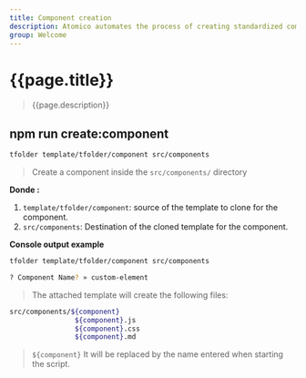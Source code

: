 ```yaml
---
title: Component creation
description: Atomico automates the process of creating standardized components, a system of directories created thanks to the package tfolder
group: Welcome
---
```


# {{page.title}}

> {{page.description}}

## npm run create:component

```bash
tfolder template/tfolder/component src/components
```

> Create a component inside the `src/components/` directory

**Donde :**

1. `template/tfolder/component`: source of the template to clone for the component.
2. `src/components`: Destination of the cloned template for the component.

**Console output example**

```bash
tfolder template/tfolder/component src/components

? Component Name? » custom-element
```

> The attached template will create the following files:

```bash
src/components/${component}
                ${component}.js
                ${component}.css
                ${component}.md
```

> `${component}` It will be replaced by the name entered when starting the script.
